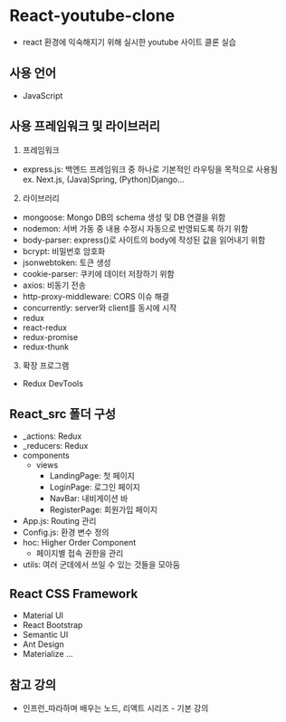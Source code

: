 # React-youtube-clone
- react 환경에 익숙해지기 위해 실시한 youtube 사이트 클론 실습

## 사용 언어
- JavaScript

## 사용 프레임워크 및 라이브러리
1. 프레임워크
 - express.js: 백엔드 프레임워크 중 하나로 기본적인 라우팅을 목적으로 사용됨   
 ex. Next.js, (Java)Spring, (Python)Django...

2. 라이브러리 
 - mongoose: Mongo DB의 schema 생성 및 DB 연결을 위함
 - nodemon: 서버 가동 중 내용 수정시 자동으로 반영되도록 하기 위함
 - body-parser: express()로 사이트의 body에 작성된 값을 읽어내기 위함
 - bcrypt: 비밀번호 암호화
 - jsonwebtoken: 토큰 생성
 - cookie-parser: 쿠키에 데이터 저장하기 위함
 - axios: 비동기 전송
 - http-proxy-middleware: CORS 이슈 해결
 - concurrently: server와 client를 동시에 시작
 - redux
 - react-redux
 - redux-promise
 - redux-thunk

3. 확장 프로그램
 - Redux DevTools
 
## React_src 폴더 구성
 - _actions: Redux
 - _reducers: Redux
 - components
    - views
        - LandingPage: 첫 페이지
        - LoginPage: 로그인 페이지
        - NavBar: 내비게이션 바
        - RegisterPage: 회원가입 페이지
 - App.js: Routing 관리
 - Config.js: 환경 변수 정의
 - hoc: Higher Order Component
   - 페이지별 접속 권한을 관리
 - utils: 여러 군데에서 쓰일 수 있는 것들을 모아둠

## React CSS Framework
 - Material UI
 - React Bootstrap
 - Semantic UI
 - Ant Design
 - Materialize
 ...

## 참고 강의
- 인프런_따라하며 배우는 노드, 리액트 시리즈 - 기본 강의